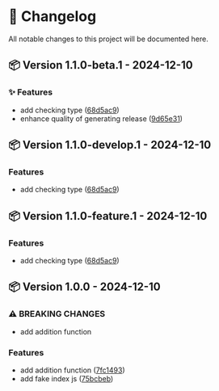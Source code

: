 # 📜 Changelog

All notable changes to this project will be documented here.

## 📦 Version 1.1.0-beta.1 - 2024-12-10


### ✨ Features

* add checking type ([68d5ac9](https://github.com/Loukhai/semantic-release-and-branching-strategy-pnpm/commit/68d5ac9c126a2429aa20306044efda85e0868633))
* enhance quality of generating release ([9d65e31](https://github.com/Loukhai/semantic-release-and-branching-strategy-pnpm/commit/9d65e31df0434a0f55c5ae4ec2b01c269b2c3a21))

## 📦 Version 1.1.0-develop.1 - 2024-12-10


### Features

* add checking type ([68d5ac9](https://github.com/Loukhai/semantic-release-and-branching-strategy-pnpm/commit/68d5ac9c126a2429aa20306044efda85e0868633))

## 📦 Version 1.1.0-feature.1 - 2024-12-10


### Features

* add checking type ([68d5ac9](https://github.com/Loukhai/semantic-release-and-branching-strategy-pnpm/commit/68d5ac9c126a2429aa20306044efda85e0868633))

## 📦 Version 1.0.0 - 2024-12-10


### ⚠ BREAKING CHANGES

* add addition function

### Features

* add addition function ([7fc1493](https://github.com/Loukhai/semantic-release-and-branching-strategy-pnpm/commit/7fc149386145b384c8acd9e95e3f035bc62d2329))
* add fake index js ([75bcbeb](https://github.com/Loukhai/semantic-release-and-branching-strategy-pnpm/commit/75bcbeb7c53d70effe740ab967bd3782f3a21ec1))
